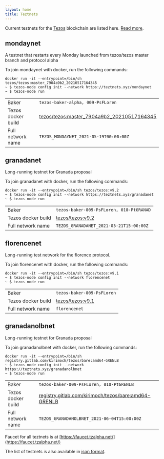 ```yaml
---
layout: home
title: Teztnets
---
```


Current testnets for the [Tezos](https://tezos.com) blockchain are listed here. [Read more](about/).

mondaynet
---------

A testnet that restarts every Monday launched from tezos/tezos master branch and protocol alpha

To join mondaynet with docker, run the following commands:

```
docker run -it --entrypoint=/bin/sh tezos/tezos:master_7904a9b2_20210517164345
~ $ tezos-node config init --network https://teztnets.xyz/mondaynet
~ $ tezos-node run
```

| | |
|-------|---------------------|
| Baker | `tezos-baker-alpha, 009-PsFLoren` |
| Tezos docker build | [tezos/tezos:master_7904a9b2_20210517164345](https://hub.docker.com/r/tezos/tezos/tags?page=1&ordering=last_updated&name=master_7904a9b2_20210517164345) |
| Full network name | `TEZOS_MONDAYNET_2021-05-19T00:00:00Z` |

granadanet
---------

Long-running testnet for Granada proposal

To join granadanet with docker, run the following commands:

```
docker run -it --entrypoint=/bin/sh tezos/tezos:v9.2
~ $ tezos-node config init --network https://teztnets.xyz/granadanet
~ $ tezos-node run
```

| | |
|-------|---------------------|
| Baker | `tezos-baker-009-PsFLoren, 010-PtGRANAD` |
| Tezos docker build | [tezos/tezos:v9.2](https://hub.docker.com/r/tezos/tezos/tags?page=1&ordering=last_updated&name=v9.2) |
| Full network name | `TEZOS_GRANADANET_2021-05-21T15:00:00Z` |

florencenet
---------

Long-running test network for the florence protocol.

To join florencenet with docker, run the following commands:

```
docker run -it --entrypoint=/bin/sh tezos/tezos:v9.1
~ $ tezos-node config init --network florencenet
~ $ tezos-node run
```

| | |
|-------|---------------------|
| Baker | `tezos-baker-009-PsFLoren` |
| Tezos docker build | [tezos/tezos:v9.1](https://hub.docker.com/r/tezos/tezos/tags?page=1&ordering=last_updated&name=v9.1) |
| Full network name | `florencenet` |

granadanolbnet
---------

Long-running testnet for Granada proposal

To join granadanolbnet with docker, run the following commands:

```
docker run -it --entrypoint=/bin/sh registry.gitlab.com/kirimoch/tezos/bare:amd64-GRENLB
~ $ tezos-node config init --network https://teztnets.xyz/granadanolbnet
~ $ tezos-node run
```

| | |
|-------|---------------------|
| Baker | `tezos-baker-009-PsFLoren, 010-PtGRENLB` |
| Tezos docker build | [registry.gitlab.com/kirimoch/tezos/bare:amd64-GRENLB](https://hub.docker.com/r/tezos/tezos/tags?page=1&ordering=last_updated&name=registry.gitlab.com/kirimoch/tezos/bare:amd64-GRENLB) |
| Full network name | `TEZOS_GRANADANOLBNET_2021-06-04T15:00:00Z` |


Faucet for all teztnets is at [https://faucet.tzalpha.net/](https://faucet.tzalpha.net/)

The list of testnets is also available in [json format](https://teztnets.xyz/teztnets.json).
